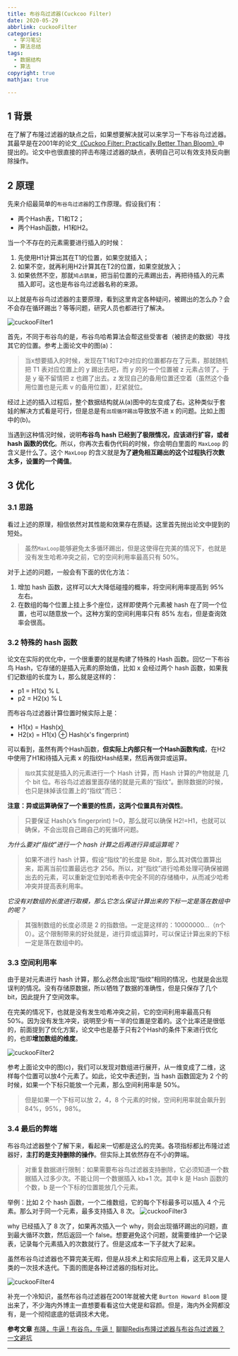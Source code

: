 ```yaml
---
title: 布谷鸟过滤器(Cuckcoo Filter)
date: 2020-05-29
abbrlink: cuckooFilter
categories:
  - 学习笔记
  - 算法总结
tags:
  - 数据结构
  - 算法
copyright: true
mathjax: true

---
```


## 1 背景
在了解了布隆过滤器的缺点之后，如果想要解决就可以来学习一下布谷鸟过滤器。其最早是在2001年的论文[《Cuckoo Filter: Practically Better Than Bloom》](https://www.cs.cmu.edu/~dga/papers/cuckoo-conext2014.pdf)中提出的。论文中也很直接的抨击布隆过滤器的缺点，表明自己可以有效支持反向删除操作。

## 2 原理
先来介绍最简单的`布谷鸟过滤器`的工作原理。假设我们有：
* 两个Hash表，T1和T2；
* 两个Hash函数，H1和H2。

<!--more-->

当一个不存在的元素需要进行插入的时候：
1. 先使用H1计算出其在T1的位置，如果空就插入；
2. 如果不空，就再利用H2计算其在T2的位置，如果空就放入；
3. 如果依然不空，那就`鸠占鹊巢`，把当前位置的元素踢出去，再把待插入的元素插入即可。这也是布谷鸟过滤器名称的来源。

以上就是布谷鸟过滤器的主要原理，看到这里肯定各种疑问，被踢出的怎么办？会不会存在循环踢出？等等问题，研究人员也都进行了解决。

![cuckooFilter1](http://mzxie-image.oss-cn-hangzhou.aliyuncs.com/algorithm/papers/cuckooFilter1.png)

首先，不同于布谷鸟的是，布谷鸟哈希算法会帮这些受害者（被挤走的数据）寻找其它的位置。参考上面论文中的图(a)：
>当x想要插入的时候，发现在T1和T2中对应的位置都存在了元素，那就随机把 T1 表对应位置上的 y 踢出去吧，而 y 的另一个位置被 z 元素占领了。于是 y 毫不留情把 z 也踢了出去。z 发现自己的备用位置还空着（虽然这个备用位置也是元素 v 的备用位置），赶紧就位。

经过上述的插入过程后，整个数据结构就从(a)图中的左变成了右。这种类似于套娃的解决方式看是可行，但是总是有`出现循环踢出`导致放不进 x 的问题。比如上图中的(b)。

当遇到这种情况时候，说明**布谷鸟 hash 已经到了极限情况，应该进行扩容，或者 hash 函数的优化**。所以，你再次去看伪代码的时候，你会明白里面的 `MaxLoop` 的含义是什么了。这个 `MaxLoop` 的含义就是**为了避免相互踢出的这个过程执行次数太多，设置的一个阈值**。


## 3 优化
### 3.1 思路
看过上述的原理，相信依然对其性能和效果存在质疑。这里首先抛出论文中提到的短处。
>虽然`MaxLoop`能够避免太多循环踢出，但是这使得在完美的情况下，也就是没有发生哈希冲突之前，它的空间利用率最高只有 50%。

对于上述的问题，一般会有下面的优化方法：

1. 增加 hash 函数，这样可以大大降低碰撞的概率，将空间利用率提高到 95% 左右。
2. 在数组的每个位置上挂上多个座位，这样即使两个元素被 hash 在了同一个位置，也可以随意放一个。这种方案的空间利用率只有 85% 左右，但是查询效率会很高。

### 3.2 特殊的 hash 函数
论文在实际的优化中，一个很重要的就是构建了特殊的 Hash 函数。回忆一下布谷鸟 Hash，它存储的是插入元素的原始值，比如 x 会经过两个 hash 函数，如果我们记数组的长度为 L，那么就是这样的：
* p1 = H1(x) % L
* p2 = H2(x) % L

而布谷鸟过滤器计算位置时候实际上是：
* H1(x) = Hash(x)
* H2(x) = H1(x) $\oplus$ Hash(x's fingerprint)

可以看到，虽然有两个Hash函数，**但实际上内部只有一个Hash函数构成**，在H2中使用了H1和待插入元素 x 的指纹Hash结果，然后再做异或运算。

>`指纹`其实就是插入的元素进行一个 Hash 计算，而 Hash 计算的产物就是 几个 bit 位。布谷鸟过滤器里面存储的就是元素的“指纹”。删除数据的时候，也只是抹掉该位置上的“指纹”而已：

**注意：异或运算确保了一个重要的性质，这两个位置具有对偶性**。

>只要保证 Hash(x’s fingerprint) !=0，那么就可以确保 H2!=H1，也就可以确保，不会出现自己踢自己的死循环问题。

*为什么要对“指纹”进行一个 hash 计算之后再进行异或运算呢？*
>如果不进行 hash 计算，假设“指纹”的长度是 8bit，那么其对偶位置算出来，距离当前位置最远也才 256。所以，对“指纹”进行哈希处理可确保被踢出去的元素，可以重新定位到哈希表中完全不同的存储桶中，从而减少哈希冲突并提高表利用率。

*它没有对数组的长度进行取模，那么它怎么保证计算出来的下标一定是落在数组中的呢？*
>其强制数组的长度必须是 2 的指数倍。一定是这样的：10000000...（n个0）。这个限制带来的好处就是，进行异或运算时，可以保证计算出来的下标一定是落在数组中的。

### 3.3 空间利用率
由于是对元素进行 hash 计算，那么必然会出现“指纹”相同的情况，也就是会出现误判的情况。没有存储原数据，所以牺牲了数据的准确性，但是只保存了几个 bit，因此提升了空间效率。

在完美的情况下，也就是没有发生哈希冲突之前，它的空间利用率最高只有 50%。因为没有发生冲突，说明至少有一半的位置是空着的。这个比率还是很低的，前面提到了优化方案，论文中也是基于只有2个Hash的条件下来进行优化的，也即**增加数组的维度**。

![cuckooFilter2](http://mzxie-image.oss-cn-hangzhou.aliyuncs.com/algorithm/papers/cuckooFilter2.png)

参考上面论文中的图(c)，我们可以发现对数组进行展开，从一维变成了二维，这样每个位置可以放4个元素了。如此，论文中表述到，当 hash 函数固定为 2 个的时候，如果一个下标只能放一个元素，那么空间利用率是 50%。
>但是如果一个下标可以放 2，4，8 个元素的时候，空间利用率就会飙升到 84%，95%，98%。

### 3.4 最后的弊端
布谷鸟过滤器整个了解下来，看起来一切都是这么的完美。各项指标都比布隆过滤器好，**主打的是支持删除的操作**。但实际上其依然存在不小的弊端。

>对重复数据进行限制：如果需要布谷鸟过滤器支持删除，它必须知道一个数据插入过多少次。不能让同一个数据插入 kb+1 次。其中 k 是 Hash 函数的个数，b 是一个下标的位置能放几个元素。

举例：比如 2 个 hash 函数，一个二维数组，它的每个下标最多可以插入 4 个元素。那么对于同一个元素，最多支持插入 8 次。
![cuckooFilter3](http://mzxie-image.oss-cn-hangzhou.aliyuncs.com/algorithm/papers/cuckooFilter3.png)

why 已经插入了 8 次了，如果再次插入一个 why，则会出现循环踢出的问题，直到最大循环次数，然后返回一个 false。想要避免这个问题，就需要维护一个记录表，记录每个元素插入的次数就行了。但是这成本一下子就大了起来。

虽然布谷鸟过滤器也不算完美无暇，但是从技术上和实际应用上看，这无异又是人类的一次技术迭代。下面的图是各种过滤器的指标对比。

![cuckooFilter4](http://mzxie-image.oss-cn-hangzhou.aliyuncs.com/algorithm/papers/cuckooFilter4.png)

补充一个冷知识，虽然布谷鸟过滤器在2001年就被大佬 `Burton Howard Bloom` 提出来了，不少海内外博主一直想要看看这位大佬是和容颜。但是，海内外全网都没有，是一个彻彻底底的低调技术大佬。

**参考文章**
[布隆，牛逼！布谷鸟，牛逼！](https://segmentfault.com/a/1190000039156246)
[聊聊Redis布隆过滤器与布谷鸟过滤器？一文避坑](https://www.163.com/dy/article/G55C599D05372639.html)

---
